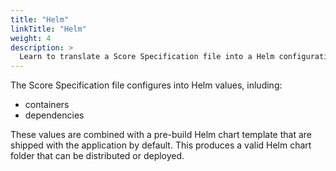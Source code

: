 ```yaml
---
title: "Helm"
linkTitle: "Helm"
weight: 4
description: >
  Learn to translate a Score Specification file into a Helm configuration with the target Platform CLI tool.
---
```


The Score Specification file configures into Helm values, inluding:

- containers
- dependencies

These values are combined with a pre-build Helm chart template that are shipped with the application by default.
This produces a valid Helm chart folder that can be distributed or deployed.
